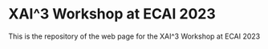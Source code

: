 # XAI^3 Workshop at ECAI 2023

This is the repository of the web page for the XAI^3 Workshop at ECAI 2023